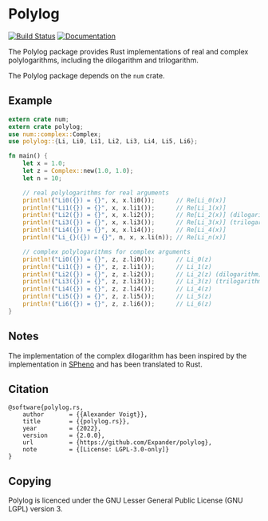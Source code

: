 Polylog
=======

[![Build Status](https://github.com/Expander/polylog/workflows/test/badge.svg)](https://github.com/Expander/polylog/actions)
[![Documentation](https://docs.rs/polylog/badge.svg)](https://docs.rs/polylog/)

The Polylog package provides Rust implementations of real and complex
polylogarithms, including the dilogarithm and trilogarithm.

The Polylog package depends on the `num` crate.


Example
-------

```rust
extern crate num;
extern crate polylog;
use num::complex::Complex;
use polylog::{Li, Li0, Li1, Li2, Li3, Li4, Li5, Li6};

fn main() {
    let x = 1.0;
    let z = Complex::new(1.0, 1.0);
    let n = 10;

    // real polylogarithms for real arguments
    println!("Li0({}) = {}", x, x.li0());      // Re[Li_0(x)]
    println!("Li1({}) = {}", x, x.li1());      // Re[Li_1(x)]
    println!("Li2({}) = {}", x, x.li2());      // Re[Li_2(x)] (dilogarithm)
    println!("Li3({}) = {}", x, x.li3());      // Re[Li_3(x)] (trilogarithm)
    println!("Li4({}) = {}", x, x.li4());      // Re[Li_4(x)]
    println!("Li_{}({}) = {}", n, x, x.li(n)); // Re[Li_n(x)]

    // complex polylogarithms for complex arguments
    println!("Li0({}) = {}", z, z.li0());      // Li_0(z)
    println!("Li1({}) = {}", z, z.li1());      // Li_1(z)
    println!("Li2({}) = {}", z, z.li2());      // Li_2(z) (dilogarithm)
    println!("Li3({}) = {}", z, z.li3());      // Li_3(z) (trilogarithm)
    println!("Li4({}) = {}", z, z.li4());      // Li_4(z)
    println!("Li5({}) = {}", z, z.li5());      // Li_5(z)
    println!("Li6({}) = {}", z, z.li6());      // Li_6(z)
}
```


Notes
-----

The implementation of the complex dilogarithm has been inspired by the
implementation in [SPheno](https://spheno.hepforge.org) and has been
translated to Rust.


Citation
--------

~~~.bibtex
@software{polylog.rs,
    author       = {{Alexander Voigt}},
    title        = {{polylog.rs}},
    year         = {2022},
    version      = {2.0.0},
    url          = {https://github.com/Expander/polylog},
    note         = {[License: LGPL-3.0-only]}
}
~~~


Copying
-------

Polylog is licenced under the GNU Lesser General Public License (GNU
LGPL) version 3.
